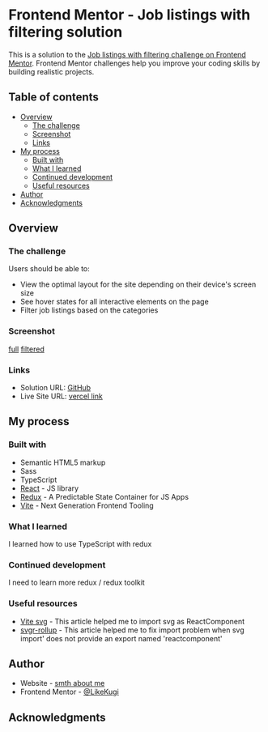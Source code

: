 # Frontend Mentor - Job listings with filtering solution

This is a solution to the [Job listings with filtering challenge on Frontend Mentor](https://www.frontendmentor.io/challenges/job-listings-with-filtering-ivstIPCt). Frontend Mentor challenges help you improve your coding skills by building realistic projects. 

## Table of contents

- [Overview](#overview)
  - [The challenge](#the-challenge)
  - [Screenshot](#screenshot)
  - [Links](#links)
- [My process](#my-process)
  - [Built with](#built-with)
  - [What I learned](#what-i-learned)
  - [Continued development](#continued-development)
  - [Useful resources](#useful-resources)
- [Author](#author)
- [Acknowledgments](#acknowledgments)

## Overview

### The challenge

Users should be able to:

- View the optimal layout for the site depending on their device's screen size
- See hover states for all interactive elements on the page
- Filter job listings based on the categories

### Screenshot

[full](screenshots/img.png)
[filtered](screenshots/img_1.png)

### Links

- Solution URL: [GitHub](https://github.com/LikeKugi/job-listings)
- Live Site URL: [vercel link](https://job-listings-psi-five.vercel.app/)

## My process

### Built with

- Semantic HTML5 markup
- Sass
- TypeScript
- [React](https://reactjs.org/) - JS library
- [Redux](https://redux.js.org/) - A Predictable State Container for JS Apps
- [Vite](https://vitejs.dev/) - Next Generation Frontend Tooling

### What I learned

I learned how to use TypeScript with redux

### Continued development

I need to learn more redux / redux toolkit

### Useful resources

- [Vite svg](https://www.freecodecamp.org/news/how-to-import-svgs-in-react-and-vite/) - This article helped me to import svg as ReactComponent
- [svgr-rollup](https://react-svgr.com/docs/rollup/) - This article helped me to fix import problem when svg import' does not provide an export named 'reactcomponent'

## Author

- Website - [smth about me](https://likekugi.github.io/)
- Frontend Mentor - [@LikeKugi](https://www.frontendmentor.io/profile/LikeKugi)


## Acknowledgments
